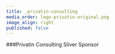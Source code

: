 ```yaml
---
title: _privatin-consulting
media_order: logo-privatin-original.png
image_align: right
published: false
---
```


###Privatin Consulting
Silver Sponsor